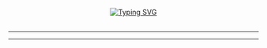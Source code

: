 <div align="center">

[//]: # (<a id="readme-top"></a>)

[//]: # (<!-- Header banner -->)

[//]: # (<img src="https://capsule-render.vercel.app/api?type=waving&color=0:196E4B,10:2f8f67,30:5eb592,75:93d9bd,100:2f8f67&height=100&section=header&text=&fontSize=0" width="100%"/>)

[//]: # (<br><br>)




<!-- Title Typing Effect -->
<a href="https://git.io/typing-svg"><img src="https://readme-typing-svg.demolab.com?font=Wittgenstein&size=40&duration=3000&pause=2300&color=49CBF7&center=true&random=false&height=80&lines=%EA%B4%91%EA%B8%B0+%EC%9E%90%EC%A4%91%ED%95%B4~~" alt="Typing SVG" /></a>
<br>
<br>

----

[//]: # (<p align="center">)

[//]: # ()
[//]: # (  <a>)

[//]: # (    <img src="https://img.shields.io/badge/HTML5-E34F26.svg?style=flat&logo=html5&logoColor=white" alt="HTML">)

[//]: # (  </a>)

[//]: # (  <a>)

[//]: # (    <img src="https://img.shields.io/badge/CSS3-1572B6.svg?style=flat&logo=css3&logoColor=white" alt="CSS">)

[//]: # (  </a>)

[//]: # (  <a>)

[//]: # (    <img src="https://img.shields.io/badge/JavaScript-F7DF1E.svg?style=flat&logo=javascript&logoColor=white" alt="js">)

[//]: # (  </a>)

[//]: # (  <a>)

[//]: # (    <img src="https://img.shields.io/badge/AWS-232F3E.svg?style=flat&logo=amazonwebservices&logoColor=white" alt="aws">)

[//]: # (  </a>)

[//]: # (  <a>)

[//]: # (    <img src="https://img.shields.io/badge/springboot-6DB33F.svg?style=flate&logo=springboot&logoColor=white" alt="springboot">)

[//]: # (  </a>)

[//]: # (</p>)

[//]: # ()
[//]: # (<br>)

[//]: # (<img src="https://github.com/user-attachments/assets/7f704e6b-e63e-4525-875d-39877b6748b7" width="45%">)

[//]: # (</div>)

[//]: # ()
[//]: # (<div>)




[//]: # (<h3 align="center">Remember done, Record on!</h3>)

[//]: # (  <p align="center">)

[//]: # (    기억이 아닌 기록에 의한 경험을 담아보세요.!)

[//]: # (        <br />)

[//]: # (            <a href="https://github.com/Club-PARD/Record_ON_BE/blob/main/README.md"><strong>Explore the docs »</strong></a>)

[//]: # (        <br />)

[//]: # (    <br />)

[//]: # (  </p>)
</div>

---

[//]: # (<!-- 목차 -->)

[//]: # (<details>)

[//]: # (  <summary>목차</summary>)

[//]: # (  <ol>)

[//]: # (    <li>)

[//]: # (      <a href="#service-introduction">Service Introduction</a>)

[//]: # (      <ul>)

[//]: # (        <li><a href="#goals-&-non-goals">Goals & Non-Goals</a></li>)

[//]: # (      </ul>)

[//]: # (    </li>)

[//]: # (    <li>)

[//]: # (      <a href="#functions">Functions</a>)

[//]: # (      <ul>)

[//]: # (        <li><a href="#record">Record</a></li>)

[//]: # (        <li><a href="#view">View</a></li>)

[//]: # (        <li><a href="#filtering">Filtering</a></li>)

[//]: # (      </ul>)

[//]: # (    </li>)

[//]: # (    <li><a href="#deployment-link">Deployment Link</a></li>)

[//]: # (    <li><a href="#user-guide">User Guide</a></li>)

[//]: # (    <li><a href="#erd">ERD</a></li>)

[//]: # (    <li><a href="#commit-message-convention">Commit Message Convention</a></li>)

[//]: # (    <li><a href="#branch-criteria">Branch Criteria</a></li>)

[//]: # (    <li><a href="#stack">Stack</a></li>)

[//]: # (    <li><a href="#documentation">Documentation</a></li>)

[//]: # (    <li><a href="#team-member">Team member</a></li>)

[//]: # (    <li><a href="#acknowledgments">Acknowledgments</a></li>)

[//]: # (  </ol>)

[//]: # (</details>)

[//]: # (<!-- ABOUT THE PROJECT -->)

[//]: # ()
[//]: # (## Service Introduction)

[//]: # ()
[//]: # (### 경험을 상세하게 기록하기 어려운 이들을 위한 ”경험 기록 서비스, RECORD ON”)

[//]: # ()
[//]: # (> - 🧐 많은 대학생들은 **자신의 경험을 기록하는 방법을 몰라** 기억에 의존하거나 간단하게만 기록합니다.)

[//]: # (> - 😔 이로 인해, 취업 준비 단계에서 자기소개서 작성할 때 **필요한 내용을 충분히 담지 못하는 어려움**을 겪습니다.)

[//]: # ()
[//]: # (### 💡 이러한 문제를 해결하기 위해,)

[//]: # (> 1&#41; 경험을 상세하게 기록할 수 있도록 도와주고)

[//]: # (> 2&#41; 자기소개서 작성에 필요한 내용을 효과적으로 추출할 수 있는 서비스를 제공합니다.)

[//]: # ()
[//]: # (<p align="right">&#40;<a href="#readme-top">back to top</a>&#41;</p>)

[//]: # ()
[//]: # ()
[//]: # ()
[//]: # (### Goals & Non-Goals)

[//]: # ()
[//]: # (## Goals)

[//]: # (- 경험의 상세한 부분들까지 체계적으로 기록할 수 있도록 도와주는 것.)

[//]: # (- 상세한 기록을 통해 자기소개서를 막힘없이 작성할 수 있도록 도와주는 것.)

[//]: # ()
[//]: # (## Non-goals)

[//]: # (- 단순히 자기소개서를 잘 작성하게 써주는 것.)

[//]: # (- 전문 자기소개서 피드백을 해주는 것.)

[//]: # ()
[//]: # (<p align="right">&#40;<a href="#readme-top">back to top</a>&#41;</p>)

[//]: # ()
[//]: # ()
[//]: # ()
[//]: # (<!-- GETTING STARTED -->)

[//]: # (## Functions)

[//]: # ()
[//]: # (### Record)

[//]: # (<aside>)

[//]: # ()
[//]: # (###  🌿 1. 태그 및 질문 가이드라인을 통한 경험 기록 기능)

[//]: # ()
[//]: # (> - **경험 태그와 질문을 제공하는 기능**)

[//]: # (    >    - 도전, 성공, 실패 등 다양한 경험 태그와 해당 태그에 맞는 구체적인 질문을 통해 경험을 자세히 기록할 수 있어요.)

[//]: # (>- **답변 기록 및 작성 제한 기능**)

[//]: # (   >    - 질문에 답변을 기록하면 또 다른 태그와 질문을 선택할 수 있어요. 첫 태그와 질문에 답하지 않고 ‘자유란’만 작성하면 기록 완료 버튼이 비활성화돼요.)

[//]: # (>- **경험 기록 저장 및 관리 기능**)

[//]: # (   >    - 작성한 경험 기록은 저장되고, 경험기록 페이지에서 모든 기록을 한눈에 모아볼 수 있어요. 이를 통해 자소서 작성에 필요한 자료를 쉽게 찾을 수 있어요.)

[//]: # (</aside>)

[//]: # ()
[//]: # (### View)

[//]: # (<aside>)

[//]: # ()
[//]: # (###  🌿 2. 기록들을 카드 형식으로 모아볼 수 있는 기능)

[//]: # ()
[//]: # (> - **프로젝트 생성 기능**)

[//]: # (    >    - 프로젝트 이름, 한 줄 소개, 진행 기간, 역할, 선택 이유를 작성하면 프로젝트가 생성돼요. &#40;*사진 첨부는 선택&#41;)

[//]: # (> - **프로젝트 카드 모음 기능**)

[//]: # (    >    - 프로젝트 카드에는 프로젝트명, 진행 기간, 핵심 역량 태그가 포함되며, 전체 카드들을 모아볼 수 있는 페이지가 있어요.)

[//]: # (>- **프로젝트 내 경험기록 카드 모음 기능**)

[//]: # (   >    - 경험 기록 카드에는 소제목, 경험한 날짜, 경험 태그가 포함되며, 프로젝트 카드 내에서 경험기록 카드를 생성하고 모아볼 수 있어요.)

[//]: # (>- **경험기록 작성 기능**)

[//]: # (   >    - 소제목, 경험한 날짜, 경험 태그 및 질문에 대한 답변을 작성할 수 있어요.)

[//]: # (</aside>)

[//]: # ()
[//]: # ()
[//]: # (### Filtering)

[//]: # (<aside>)

[//]: # ()
[//]: # (###  🌿 3. 태그 필터링 및 단어 검색 기능)

[//]: # ()
[//]: # (> - 핵심 역량 태그 및 경험 태그 필터링 기능과 단어 검색 기능을 통해 빠르고 쉽게 필요한 기록을 찾을 수 있어요!)

[//]: # (</aside>)

[//]: # ()
[//]: # (<p align="right">&#40;<a href="#readme-top">back to top</a>&#41;</p>)

[//]: # ()
[//]: # (## Deployment Link)

[//]: # ()
[//]: # (>- Frontend Link)

[//]: # (   >    -  https://recordon.today)

[//]: # ()
[//]: # (>- Backend Link)

[//]: # (   >    -  https://api-recordon.shop)

[//]: # ()
[//]: # (<p align="right">&#40;<a href="#readme-top">back to top</a>&#41;</p>)

[//]: # ()
[//]: # ()
[//]: # (## User Guide)

[//]: # ()
[//]: # (### 1. 랜딩 페이지)

[//]: # (- 가장 기본 페이지로, 서비스에 대한 설명이 적혀 있습니다.)

[//]: # (- 경험 기록 시작 버튼을 클릭 시 구글 로그인 후에)

[//]: # (    - 처음 서비스를 사용할 경우 회원가입 페이지로 넘어갑니다.)

[//]: # (    - 전에 서비스를 사용해 본 경험이 있는 경우 사용자의 프로젝트 카드 모음 페이지로 넘어갑니다.)

[//]: # ()
[//]: # (<p align="center">)

[//]: # (<img src="https://github.com/user-attachments/assets/6f844287-1b59-4852-9fa9-f8a72fd9dd34" width="79%">)

[//]: # (</p>)

[//]: # ()
[//]: # (### 1-2. 회원가입 페이지)

[//]: # (- 처음 서비스를 사용할 경우 로그인 후 넘어가는 페이지로, 사용자의 이름과 희망 직군을 선택할 수 있으며, 사용자 약관 정보가 담겨 있습니다.)

[//]: # ()
[//]: # (<p align="center">)

[//]: # (<img src="https://github.com/user-attachments/assets/5f79c22b-a7cc-4e51-9acf-ddf1fce1deab" width="79%">)

[//]: # (</p>)

[//]: # ()
[//]: # (### 2. 프로젝트 카드 모음 페이지)

[//]: # (- 사용자가 로그인 후에 처음으로 보게 되는 페이지로, 이전에 진행하던 프로젝트를 볼 수도 있고,)

[//]: # (  새로운 프로젝트를 만들 수도 있습니다.)

[//]: # (- 역량 태그를 선택하여 완료된 프로젝트 중에 해당 태그가 걸려 있는 프로젝트들을 검색할 수 있습니다.)

[//]: # (- 기간 설정으로 해당 기간동안 진행된 프로젝트를 검색하여 볼 수 있습니다.)

[//]: # (- 진행 현황을 선택하여 진행중이거나 진행 완료된 프로젝트만 검색하여 볼 수 있습니다.)

[//]: # ()
[//]: # (<p align="center">)

[//]: # (<img src="https://github.com/user-attachments/assets/18e22bca-f95f-4956-af40-6a35cbe9de70" width="79%">)

[//]: # (</p>)

[//]: # (<p align="center">)

[//]: # (<img src="https://github.com/user-attachments/assets/db4f3846-4eb7-4aac-b023-99e5627a65fc" width="79%">)

[//]: # (</p>)

[//]: # ()
[//]: # (### 2-2. 프로젝트 생성 페이지)

[//]: # (- 프로젝트 가드 모음 페이지에서 ``프로젝트 추가`` 버튼을 누를 시 볼 수 있는 페이지로 다양한 정보를 기입하고 새로운 프로젝트를 생성할 수 있습니다.)

[//]: # ()
[//]: # (<p align="center">)

[//]: # (<img src="https://github.com/user-attachments/assets/0d12044e-32e8-473f-9fce-80df62e9fc6d" width="79%">)

[//]: # (</p>)

[//]: # ()
[//]: # (### 3. 경험기록 카드 모음 페이지)

[//]: # (- 프로젝트 가드 모음 페이지에서 프로젝트를 선택 시 볼 수 있는 페이지입니다.)

[//]: # (- 기능&#41;)

[//]: # (    - 사용자가 작성했던 경험 기록들을 열람할 수 있습니다.)

[//]: # (    - ``관련 자료 링크`` 버튼을 클릭 시 사용자가 기록했던 링크들을 모아볼 수 있습니다.)

[//]: # (    - ``경험 기록 추가`` 버튼을 눌러 새로운 경험을 기록할 수 있습니다.)

[//]: # (    - ``프로젝트 완료하기`` 버튼을 눌러 해당 프로젝트를 완료시킬 수 있습니다.)

[//]: # ()
[//]: # (<p align="center">)

[//]: # (<img src="https://github.com/user-attachments/assets/9c3bf177-70a1-4f70-8ef1-daac6369cde1" width="79%">)

[//]: # (</p>)

[//]: # ()
[//]: # (- 경험 태그를 선택하여 작성한 경험 중에 해당 태그가 걸려 있는 경험들을 검색할 수 있습니다.)

[//]: # (- 기간 설정으로 해당 기간동안 진행된 경험들을 검색하여 볼 수 있습니다.)

[//]: # (- 단어를 기입하여 해당 단어가 들어간 경험들을 모아 검색할 수 있습니다.)

[//]: # ()
[//]: # (<p align="center">)

[//]: # (<img src="https://github.com/user-attachments/assets/68160ebe-df14-4224-96c4-059c13eb3056" width="79%">)

[//]: # (</p>)

[//]: # ()
[//]: # (### 3-2. 관련 자료 링크 페이지)

[//]: # (- 경험기록 카드 모음 페이지에서 ``관련 자료 링크`` 버튼을 클릭 시 볼 수 있는 페이지입니다.)

[//]: # (- 경험을 기록하면서 첨부했던 링크들을 전부 모아 볼 수 있습니다.)

[//]: # ()
[//]: # (<p align="center">)

[//]: # (<img src="https://github.com/user-attachments/assets/48e140e3-a531-404f-861f-eda487b23bae" width="79%">)

[//]: # (</p>)

[//]: # ()
[//]: # (### 3-3. 프로젝트 완료하기 페이지)

[//]: # (- 경험기록 카드 모음 페이지에서 ``프로젝트 완료하기`` 버튼을 클릭 시 볼 수 있는 페이지입니다.)

[//]: # (- 사용자가 프로젝트에 걸 태그를 최대 세 개 선택할 수 있으며 선택한 태그는 프로젝트 카드 모음 페이지에서 확인할 수 있습니다.)

[//]: # ()
[//]: # (<p align="center">)

[//]: # (<img src="https://github.com/user-attachments/assets/66b3c409-db0a-45f7-89a0-3a75bb8e9234" width="79%">)

[//]: # (</p>)

[//]: # ()
[//]: # (### 4. 경험기록 카드 생성)

[//]: # (- 경험기록 카드 모음 페이지에서 ``경험 기록 추가`` 버튼을 클릭 시 볼 수 있는 페이지입니다.)

[//]: # (- 여러 정보를 기입할 수 있습니다.)

[//]: # ()
[//]: # (<p align="center">)

[//]: # (<img src="https://github.com/user-attachments/assets/0daa784c-6f4a-46d2-9a02-0e481d97fee2" width="79%">)

[//]: # (</p>)

[//]: # ()
[//]: # (- 경험 태그를 클릭하여 질문을 선택하고 해당 질문에 대한 답변을 기입할 수 있습니다.)

[//]: # ()
[//]: # (<p align="center">)

[//]: # (<img src="https://github.com/user-attachments/assets/2390668d-d6d0-4b3b-9d81-31b25573e7f0" width="79%">)

[//]: # (</p>)

[//]: # (<p align="center">)

[//]: # (<img src="https://github.com/user-attachments/assets/6a3edc80-08ae-40a6-8660-f1999ea75275" width="79%">)

[//]: # (</p>)

[//]: # ()
[//]: # (- 자유롭게 못 다한 이야기를 작성하거나, 해당 경험을 겪은 날에 사용한 다른 툴들의 링크를 첨부할 수도 있습니다.)

[//]: # ()
[//]: # (<p align="center">)

[//]: # (<img src="https://github.com/user-attachments/assets/667c0cbc-c70b-4be2-b451-7c5af7b8bec9" width="79%">)

[//]: # (</p>)

[//]: # ()
[//]: # (<p align="right">&#40;<a href="#readme-top">back to top</a>&#41;</p>)

[//]: # ()
[//]: # ()
[//]: # ()
[//]: # ()
[//]: # (## ERD)

[//]: # ()
[//]: # (<img src="https://github.com/user-attachments/assets/7cb351ec-ee2a-43ad-92bb-e7ed07d996c1">)

[//]: # ()
[//]: # (<p align="right">&#40;<a href="#readme-top">back to top</a>&#41;</p>)

[//]: # ()
[//]: # (## Commit Message Convention)

[//]: # ()
[//]: # (- By default, create a commit using the icon in https://gitmoji.dev/.)

[//]: # ()
[//]: # (```)

[//]: # ( < form >)

[//]: # ({한다} {무엇을} {어떻게})

[//]: # ({세부 내용 설명})

[//]: # ()
[//]: # ( < ex >)

[//]: # (:sparkles: Add login pages)

[//]: # (:bug: Fix CORS Error)

[//]: # (```)

[//]: # (```)

[//]: # (🚀 - Deploy stuff `:rocket:`)

[//]: # ()
[//]: # (⚡ - Improve performance `:zap:`)

[//]: # ()
[//]: # (🔥 - Remove code or files `:fire:`)

[//]: # ()
[//]: # (🐛 - Fix a bug `:bug:`)

[//]: # ()
[//]: # (✨ - Introduce new features `:sparkles:`)

[//]: # ()
[//]: # (✅ - Add, Update `:white_check_mark:`)

[//]: # ()
[//]: # (📝 - Add or update documentation `:memo:`)

[//]: # ()
[//]: # (🙈 - Add or update ignore `:see_no_evil:`)

[//]: # (```)

[//]: # ()
[//]: # (<p align="right">&#40;<a href="#readme-top">back to top</a>&#41;</p>)

[//]: # ()
[//]: # (## Branch Criteria)

[//]: # ()
[//]: # (<img src="https://github.com/user-attachments/assets/399474e3-1c20-4bc2-85d9-7b4ea040bcf4">)

[//]: # ()
[//]: # (<p align="right">&#40;<a href="#readme-top">back to top</a>&#41;</p>)

[//]: # ()
[//]: # (## Stack)

[//]: # (### 🌟 Frontend&#40;Web&#41;)

[//]: # ()
[//]: # (>Language : JavaScript    )

[//]: # (>Library & Framework : React, Styled-Components, Axios, Recoil    )

[//]: # (>Deploy: Firebase)

[//]: # ()
[//]: # ()
[//]: # (### 💻 Backend)

[//]: # ()
[//]: # (>Language : Java    )

[//]: # (>Library & Framework : Spring Boot    )

[//]: # (>Database : MySQLDB    )

[//]: # (>ORM : JPA     )

[//]: # (>Deploy: Mysql&#40;Storage&#41;    )

[//]: # (>Infrastructure : AWS EC2, AWS S3, AWS IAM, AWS Route 53, AWS VPC)

[//]: # ()
[//]: # (<p align="right">&#40;<a href="#readme-top">back to top</a>&#41;</p>)

[//]: # ()
[//]: # ()
[//]: # (## Documentation)

[//]: # ()
[//]: # ()
[//]: # (- [API 명세서]&#40;https://lead-nautilus-a36.notion.site/API-23beef117713416897a07f7c6d7dacc9?pvs=4&#41;)

[//]: # (- [레코드온 팀 소개 페이지]&#40;https://lead-nautilus-a36.notion.site/RECORD-ON-eba4522c028348e1a6adce5d9343a8d4?pvs=4&#41;)

[//]: # (- [레코드온 서비스 소개 페이지]&#40;https://lead-nautilus-a36.notion.site/RECORD-ON-9688b300cd074a1ca37401ff2272b875&#41;)

[//]: # ()
[//]: # ()
[//]: # (<p align="right">&#40;<a href="#readme-top">back to top</a>&#41;</p>)

[//]: # ()
[//]: # (<!-- CONTACT -->)

[//]: # (## Team Member)

[//]: # ()
[//]: # (|                                                🐣 조예은                                                 |                          🐭 박예람                           |                          🦉 김기영                           |                          🐱 전소명                           |)

[//]: # (|:-----------------------------------------------------------------------------------------------------:|:---------------------------------------------------------:|:---------------------------------------------------------:|:---------------------------------------------------------:|)

[//]: # (|                                                  PM                                                   |                            기획                             |                            백엔드                            |                            백엔드                            |)

[//]: # (|  <img src="https://github.com/user-attachments/assets/b7e06b6e-94b1-4d1a-aab4-4f2378626b09" style="width: 150px; height: 150px; object-fit: cover;">  |  <img src="https://github.com/user-attachments/assets/a724d87f-9526-480d-89b5-bb0c91187574" style="width: 150px; height: 150px; object-fit: cover;">   | <img src="https://github.com/user-attachments/assets/d0b3d498-5623-461b-b4b4-46863dd450c8" style="width: 150px; height: 150px; object-fit: cover;"> | <img src="https://github.com/user-attachments/assets/67305492-f1cd-4635-b89a-1c7bfcc3769e" style="width: 150px; height: 150px; object-fit: cover;"> |)

[//]: # (|                                                🐰 이윤서                                                 |                          🐹 김예은                           |                          🐨 박주영                           |                          🐶 이민규                           |)

[//]: # (|                                                  디자인                                                  |                           프론트엔드                           |                           프론트엔드                           |                           프론트엔드                           |)

[//]: # (| <img src="https://github.com/user-attachments/assets/3b813d08-7315-4801-b2a3-86bc25162654" style="width: 150px; height: 150px; object-fit: cover;"> | <img src="https://github.com/user-attachments/assets/16fa6fd2-385e-4753-a426-1d95718ee386" style="width: 150px; height: 150px; object-fit: cover;"> | <img src="https://github.com/user-attachments/assets/f5d95226-417b-461d-a733-569fa16ebf7b" style="width: 150px; height: 150px; object-fit: cover;"> | <img src="https://github.com/user-attachments/assets/1a217ed7-7955-482d-b120-354ca4ba2dfb" style="width: 150px; height: 150px; object-fit: cover;"> |)

[//]: # ()
[//]: # (<p align="right">&#40;<a href="#readme-top">back to top</a>&#41;</p>)

[//]: # ()
[//]: # (<!-- ACKNOWLEDGMENTS -->)

[//]: # (## Acknowledgments)

[//]: # (* [Best-README-Template]&#40;https://github.com/othneildrew/Best-README-Template/tree/master&#41;)

[//]: # (* [GitHub Emoji Cheat Sheet]&#40;https://gitmoji.dev/&#41;)

[//]: # ()
[//]: # (<p align="right">&#40;<a href="#readme-top">back to top</a>&#41;</p>)

[//]: # ()
[//]: # ()
[//]: # (<br>)

[//]: # (<!-- Footer banner -->)

[//]: # (<img src="https://capsule-render.vercel.app/api?type=rect&color=0:5eb592,10:93d9bd,30:5eb592,75:2f8f67,100:136342&height=40&section=footer&text=&fontSize=0" width="100%"/>)
